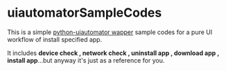 # uiautomatorSampleCodes

This is a simple [python-uiautomator wapper](https://github.com/xiaocong/uiautomator) sample codes for a pure UI workflow of install specified app.

It includes **device check , network check , uninstall app , download app , install app**...but anyway it's just as a reference for you.

